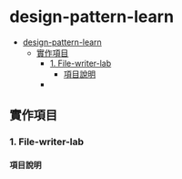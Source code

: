 # design-pattern-learn

- [design-pattern-learn](#design-pattern-learn)
  - [實作項目](#實作項目)
    - [1. File-writer-lab](#1-file-writer-lab)
      - [項目說明](#項目說明)
    - [](#)

## 實作項目

### 1. File-writer-lab

#### 項目說明


###